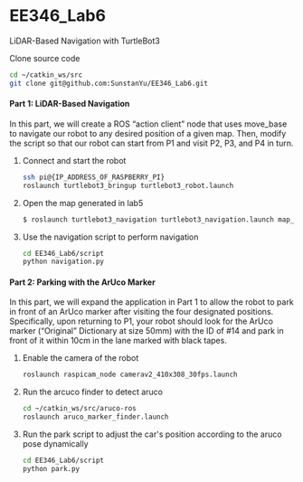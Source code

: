 # EE346_Lab6
LiDAR-Based Navigation with TurtleBot3

Clone source code

```bash
cd ~/catkin_ws/src
git clone git@github.com:SunstanYu/EE346_Lab6.git
```

#### Part 1: **LiDAR-Based Navigation**

In this part, we will create a ROS “action client” node that uses move_base to navigate our robot to any desired position of a given map. Then, modify the script so that our robot can start from P1 and visit P2, P3, and P4 in turn.

1. Connect and start the robot 

   ```bash
   ssh pi@{IP_ADDRESS_OF_RASPBERRY_PI}
   roslaunch turtlebot3_bringup turtlebot3_robot.launch
   ```

2. Open the map generated in lab5

   ```bash
   $ roslaunch turtlebot3_navigation turtlebot3_navigation.launch map_file:=$HOME/map.yaml
   ```

3. Use the navigation script to perform navigation

   ```bash
   cd EE346_Lab6/script
   python navigation.py
   ```



#### Part 2: **Parking with the ArUco Marker**

In this part, we will expand the application in Part 1 to allow the robot to park in front of an ArUco marker after visiting the four designated positions. Specifically, upon returning to P1, your robot should look for the ArUco marker (“Original” Dictionary at size 50mm) with the ID of #14 and park in front of it within 10cm in the lane marked with black tapes.

1. Enable the camera of the robot

   ```bash
   roslaunch raspicam_node camerav2_410x308_30fps.launch
   ```

2. Run the arcuco finder to detect aruco

   ```bash
   cd ~/catkin_ws/src/aruco-ros
   roslaunch aruco_marker_finder.launch
   ```

3. Run the park script to adjust the car's position according to the aruco pose dynamically

   ```bash
   cd EE346_Lab6/script
   python park.py
   ```

   
